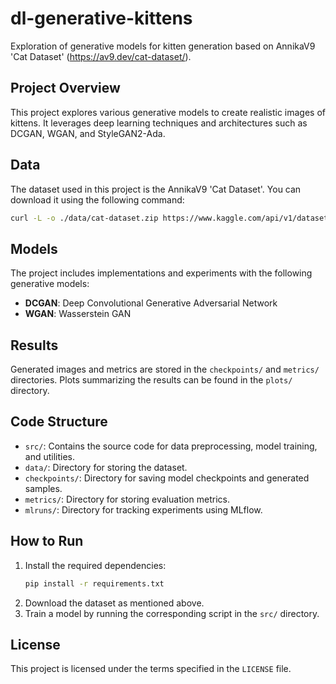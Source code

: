 # dl-generative-kittens
Exploration of generative models for kitten generation based on AnnikaV9 'Cat Dataset' (https://av9.dev/cat-dataset/).

## Project Overview
This project explores various generative models to create realistic images of kittens. It leverages deep learning techniques and architectures such as DCGAN, WGAN, and StyleGAN2-Ada.

## Data
The dataset used in this project is the AnnikaV9 'Cat Dataset'. You can download it using the following command:

```bash
curl -L -o ./data/cat-dataset.zip https://www.kaggle.com/api/v1/datasets/download/borhanitrash/cat-dataset
```

## Models
The project includes implementations and experiments with the following generative models:
- **DCGAN**: Deep Convolutional Generative Adversarial Network
- **WGAN**: Wasserstein GAN

## Results
Generated images and metrics are stored in the `checkpoints/` and `metrics/` directories. Plots summarizing the results can be found in the `plots/` directory.

## Code Structure
- `src/`: Contains the source code for data preprocessing, model training, and utilities.
- `data/`: Directory for storing the dataset.
- `checkpoints/`: Directory for saving model checkpoints and generated samples.
- `metrics/`: Directory for storing evaluation metrics.
- `mlruns/`: Directory for tracking experiments using MLflow.

## How to Run
1. Install the required dependencies:
   ```bash
   pip install -r requirements.txt
   ```
2. Download the dataset as mentioned above.
3. Train a model by running the corresponding script in the `src/` directory.

## License
This project is licensed under the terms specified in the `LICENSE` file.
